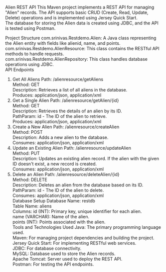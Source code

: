 Alien REST API
This Maven project implements a REST API for managing "Alien" records. The API supports basic CRUD (Create, Read, Update, Delete) operations and is implemented using Jersey Quick Start. <br>The database for storing the Alien data is created using JDBC, and the API is tested using Postman.<br>

Project Structure
com.srinivas.Restdemo.Alien: A Java class representing the Alien entity with fields like alienid, name, and points.<br>
com.srinivas.Restdemo.AlienResource: This class contains the RESTful API methods to handle requests.<br>
com.srinivas.Restdemo.AlienRepository: This class handles database operations using JDBC.<br>
API Endpoints
1. Get All Aliens
Path: /alienresource/getAliens<br>
Method: GET<br>
Description: Retrieves a list of all aliens in the database.<br>
Produces: application/json, application/xml<br>
2. Get a Single Alien
Path: /alienresource/getAlien/{id}<br>
Method: GET<br>
Description: Retrieves the details of an alien by its ID.<br>
PathParam: id - The ID of the alien to retrieve.<br>
Produces: application/json, application/xml<br>
3. Create a New Alien
Path: /alienresource/createAlien<br>
Method: POST<br>
Description: Adds a new alien to the database.<br>
Consumes: application/json, application/xml<br>
4. Update an Existing Alien
Path: /alienresource/updateAlien<br>
Method: PUT<br>
Description: Updates an existing alien record. If the alien with the given ID doesn't exist, a new record is created.<br>
Consumes: application/json, application/xml<br>
5. Delete an Alien
Path: /alienresource/deleteAlien/{id}<br>
Method: DELETE<br>
Description: Deletes an alien from the database based on its ID.<br>
PathParam: id - The ID of the alien to delete.<br>
Consumes: application/json, application/xml<br>
Database Setup
Database Name: restdb<br>
Table Name: aliens<br>
Columns:
id (INT): Primary key, unique identifier for each alien.<br>
name (VARCHAR): Name of the alien.<br>
points (INT): Points associated with the alien.<br>
Tools and Technologies Used
Java: The primary programming language used.<br>
Maven: For managing project dependencies and building the project.<br>
Jersey Quick Start: For implementing RESTful web services.<br>
JDBC: For database connectivity.<br>
MySQL: Database used to store the Alien records.<br>
Apache Tomcat: Server used to deploy the REST API.<br>
Postman: For testing the API endpoints.<br>
